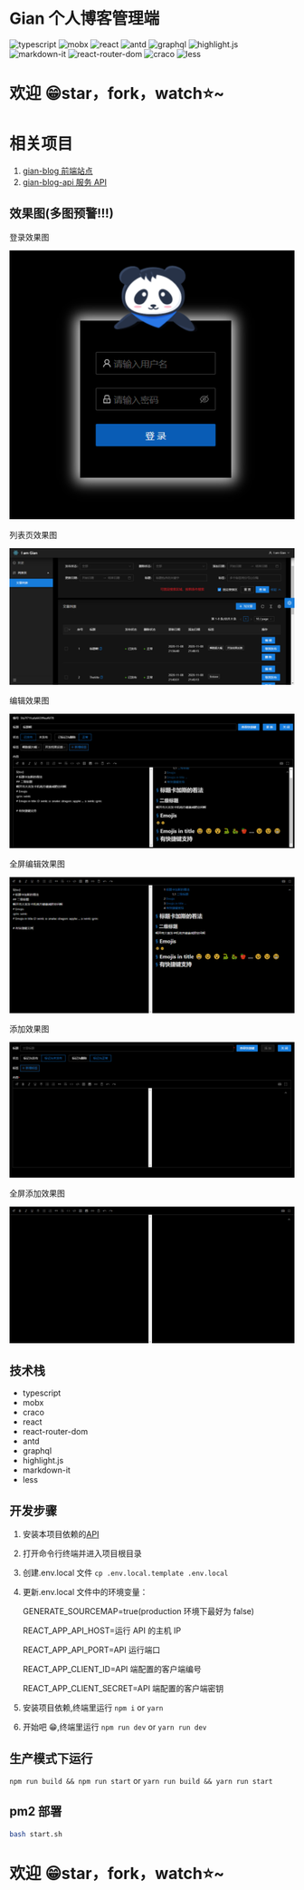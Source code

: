 # Gian 个人博客管理端

![typescript](https://img.shields.io/badge/typescript-4.0.5-brightgreen) ![mobx](https://img.shields.io/badge/mobx-5.15.7-brightgreen) ![react](https://img.shields.io/badge/react-16.14.0-brightgreen) ![antd](https://img.shields.io/badge/antd-4.8.0-brightgreen) ![graphql](https://img.shields.io/badge/graphql-15.4.0-brightgreen) ![highlight.js](https://img.shields.io/badge/highlight.js-10.3.2-brightgreen) ![markdown-it](https://img.shields.io/badge/markdown--it-11.0.1-brightgreen) ![react-router-dom](https://img.shields.io/badge/react--router--dom-5.2.0-brightgreen) ![craco](https://img.shields.io/badge/craco-5.8.0-brightgreen) ![less](https://img.shields.io/badge/less-3.12.2-brightgreen)

# 欢迎 😁star，fork，watch⭐~

# 相关项目

1. [gian-blog 前端站点](https://www.github.com/iamgian-coder/gian-blog)
2. [gian-blog-api 服务 API](https://www.github.com/iamgian-coder/gian-blog-api)

## 效果图(多图预警!!!)

登录效果图

![登录效果图](screens/login.png "登录效果图")

列表页效果图

![列表页效果图](screens/list.png "列表页效果图")

编辑效果图

![编辑效果图](screens/details.png "编辑png效果图")

全屏编辑效果图

![全屏编辑效果图](screens/fullscreendetails.png "全屏编辑效果图")

添加效果图

![编辑效果图](screens/details2.png "添加png效果图")

全屏添加效果图

![编辑效果图](screens/fullscreendetails2.png "添加png效果图")

## 技术栈

- typescript
- mobx
- craco
- react
- react-router-dom
- antd
- graphql
- highlight.js
- markdown-it
- less

## 开发步骤

1. 安装本项目依赖的[API](https://www.github.com/iamgian-coder/gian-blog-api)
2. 打开命令行终端并进入项目根目录
3. 创建.env.local 文件 `cp .env.local.template .env.local`
4. 更新.env.local 文件中的环境变量：

   GENERATE_SOURCEMAP=true(production 环境下最好为 false)

   REACT_APP_API_HOST=运行 API 的主机 IP

   REACT_APP_API_PORT=API 运行端口

   REACT_APP_CLIENT_ID=API 端配置的客户端编号

   REACT_APP_CLIENT_SECRET=API 端配置的客户端密钥

5. 安装项目依赖,终端里运行 `npm i` or `yarn`
6. 开始吧 😁,终端里运行 `npm run dev` or `yarn run dev`

## 生产模式下运行

`npm run build && npm run start` or `yarn run build && yarn run start`

## pm2 部署

```bash
bash start.sh
```
# 欢迎 😁star，fork，watch⭐~
